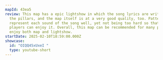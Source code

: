 ```yaml
---
mapId: 43ea5
review: This map has a epic lightshow in which the song lyrics are written with
  the pillars, and the map itself is at a very good quality, too. Patterns
  represent each sound of the song well, yet not being too hard so that many
  players can enjoy it. Overall, this map can be recommended for many people to
  enjoy both map and lightshow.
startDate: 2025-02-10T18:59:00.000Z
showcase:
  id: "OIQQ45xUxeI "
  type: youtube-short
---
```

